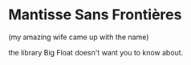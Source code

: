 # Mantisse Sans Frontières

(my amazing wife came up with the name)

the library Big Float doesn't want you to know about.

